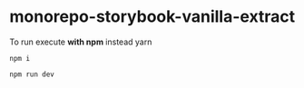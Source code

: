 # monorepo-storybook-vanilla-extract

To run execute **with npm** instead yarn

```
npm i

npm run dev
```
